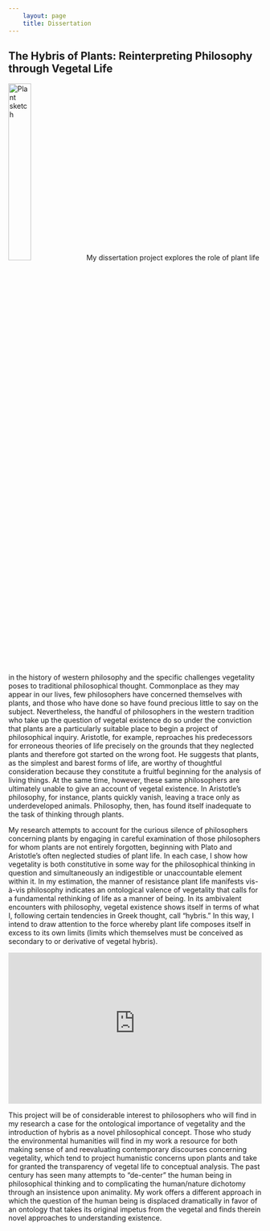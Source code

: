 ```yaml
---
    layout: page
    title: Dissertation
---
```


## The Hybris of Plants: Reinterpreting Philosophy through Vegetal Life

<img src="{{site.baseurl}}/images/Urpflanze.png" width="30%" alt="Plant sketch"> My dissertation project explores the role of plant life in the history of western philosophy and the specific challenges vegetality poses to traditional philosophical thought. Commonplace as they may appear in our lives, few philosophers have concerned themselves with plants, and those who have done so have found precious little to say on the subject. Nevertheless, the handful of philosophers in the western tradition who take up the question of vegetal existence do so under the conviction that plants are a particularly suitable place to begin a project of philosophical inquiry. Aristotle, for example, reproaches his predecessors for erroneous theories of life precisely on the grounds that they neglected plants and therefore got started on the wrong foot. He suggests that plants, as the simplest and barest forms of life, are worthy of thoughtful consideration because they constitute a fruitful beginning for the analysis of living things. At the same time, however, these same philosophers are ultimately unable to give an account of vegetal existence. In Aristotle’s philosophy, for instance, plants quickly vanish, leaving a trace only as underdeveloped animals. Philosophy, then, has found itself inadequate to the task of thinking through plants.

My research attempts to account for the curious silence of philosophers concerning plants by engaging in careful examination of those philosophers for whom plants are not entirely forgotten, beginning with Plato and Aristotle’s often neglected studies of plant life. In each case, I show how vegetality is both constitutive in some way for the philosophical thinking in question and simultaneously an indigestible or unaccountable element within it. In my estimation, the manner of resistance plant life manifests vis-à-vis philosophy indicates an ontological valence of vegetality that calls for a fundamental rethinking of life as a manner of being. In its ambivalent encounters with philosophy, vegetal existence shows itself in terms of what I, following certain tendencies in Greek thought, call “hybris.” In this way, I intend to draw attention to the force whereby plant life composes itself in excess to its own limits (limits which themselves must be conceived as secondary to or derivative of vegetal hybris).

<iframe width="100%" height="300" src="https://www.youtube-nocookie.com/embed/w77zPAtVTuI?controls=0&rel=0&color=white" frameborder="0" allow="encrypted-media; gyroscope; picture-in-picture" allowfullscreen></iframe>

This project will be of considerable interest to philosophers who will find in my research a case for the ontological importance of vegetality and the introduction of hybris as a novel philosophical concept. Those who study the environmental humanities will find in my work a resource for both making sense of and reevaluating contemporary discourses concerning vegetality, which tend to project humanistic concerns upon plants and take for granted the transparency of vegetal life to conceptual analysis. The past century has seen many attempts to “de-center” the human being in philosophical thinking and to complicating the human/nature dichotomy through an insistence upon animality. My work offers a different approach in which the question of the human being is displaced dramatically in favor of an ontology that takes its original impetus from the vegetal and finds therein novel approaches to understanding existence.
